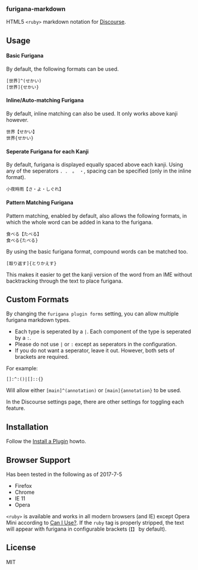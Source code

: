 ### furigana-markdown

HTML5 `<ruby>` markdown notation for [Discourse](https://www.discourse.org).

## Usage

#### Basic Furigana
By default, the following formats can be used.
```
[世界]^(せかい)
[世界]{せかい}
```

#### Inline/Auto-matching Furigana
By default, inline matching can also be used. It only works above kanji however.
```
世界【せかい】
世界{せかい}
```

#### Seperate Furigana for each Kanji
By default, furigana is displayed equally spaced above each kanji. Using any of the seperators `. ． 。 ・`, spacing can be specified (only in the inline format).
```
小夜時雨【さ・よ・しぐれ】
```

#### Pattern Matching Furigana
Pattern matching, enabled by default, also allows the following formats,
in which the whole word can be added in kana to the furigana.
```
食べる【たべる】
食べる{たべる}
```
By using the basic furigana format, compound words can be matched too.
```
[取り返す]{とりかえす}
```
This makes it easier to get the kanji version of the word from an IME without backtracking through the text to place furigana.

## Custom Formats

By changing the `furigana plugin forms` setting, you can allow multiple
furigana markdown types.

* Each type is seperated by a `|`.
Each component of the type is seperated by a `:`.
* Please do not use `|` or `:` except as seperators in the configuration.
* If you do not want a seperator, leave it out. However, both sets of brackets are required.

For example:
```
[]:^:()|[]::{}
```
Will allow either `[main]^(annotation)` or `[main]{annotation}` to be used.

In the Discourse settings page, there are other settings for toggling each feature.

## Installation

Follow the [Install a Plugin](https://meta.discourse.org/t/install-a-plugin/19157) howto.

## Browser Support
Has been tested in the following as of 2017-7-5
* Firefox
* Chrome
* IE 11
* Opera

`<ruby>` is available and works in all modern browsers (and IE) except Opera Mini according to [Can I Use?](http://caniuse.com/#feat=ruby). If the `ruby` tag is properly stripped, the text will appear with furigana in configurable brackets (`【】` by default).

## License

MIT
